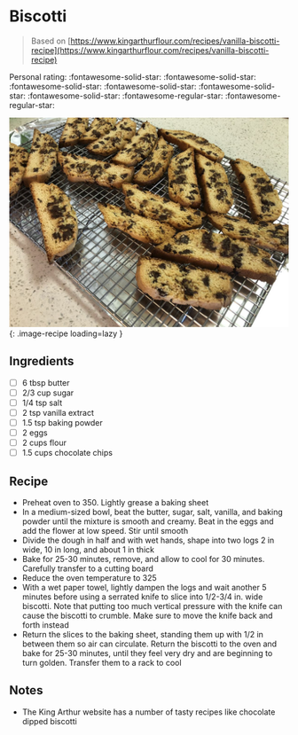 <!-- Needs Manual Review -->

<!-- Do not modify sections with "AUTO-*". They are updated by make.py -->

# Biscotti

> Based on [https://www.kingarthurflour.com/recipes/vanilla-biscotti-recipe](https://www.kingarthurflour.com/recipes/vanilla-biscotti-recipe)

<!-- rating=3; (User can specify rating on scale of 1-5) -->
<!-- AUTO-UserRating -->
Personal rating: :fontawesome-solid-star: :fontawesome-solid-star: :fontawesome-solid-star: :fontawesome-solid-star: :fontawesome-solid-star: :fontawesome-solid-star: :fontawesome-regular-star: :fontawesome-regular-star:
<!-- /AUTO-UserRating -->

<!-- name_image=biscotti.jpg; (User can specify image name if multiple exist) -->
<!-- AUTO-Image -->
![biscotti.jpg](./biscotti.jpg){: .image-recipe loading=lazy }
<!-- /AUTO-Image -->

## Ingredients

* [ ] 6 tbsp butter
* [ ] 2/3 cup sugar
* [ ] 1/4 tsp salt
* [ ] 2 tsp vanilla extract
* [ ] 1.5 tsp baking powder
* [ ] 2 eggs
* [ ] 2 cups flour
* [ ] 1.5 cups chocolate chips

## Recipe

* Preheat oven to 350. Lightly grease a baking sheet
* In a medium-sized bowl, beat the butter, sugar, salt, vanilla, and baking powder until the mixture is smooth and creamy. Beat in the eggs and add the flower at low speed. Stir until smooth
* Divide the dough in half and with wet hands, shape into two logs 2 in wide, 10 in long, and about 1 in thick
* Bake for 25-30 minutes, remove, and allow to cool for 30 minutes. Carefully transfer to a cutting board
* Reduce the oven temperature to 325
* With a wet paper towel, lightly dampen the logs and wait another 5 minutes before using a serrated knife to slice into 1/2-3/4 in. wide biscotti. Note that putting too much vertical pressure with the knife can cause the biscotti to crumble. Make sure to move the knife back and forth instead
* Return the slices to the baking sheet, standing them up with 1/2 in between them so air can circulate. Return the biscotti to the oven and bake for 25-30 minutes, until they feel very dry and are beginning to turn golden. Transfer them to a rack to cool

## Notes

* The King Arthur website has a number of tasty recipes like chocolate dipped biscotti
